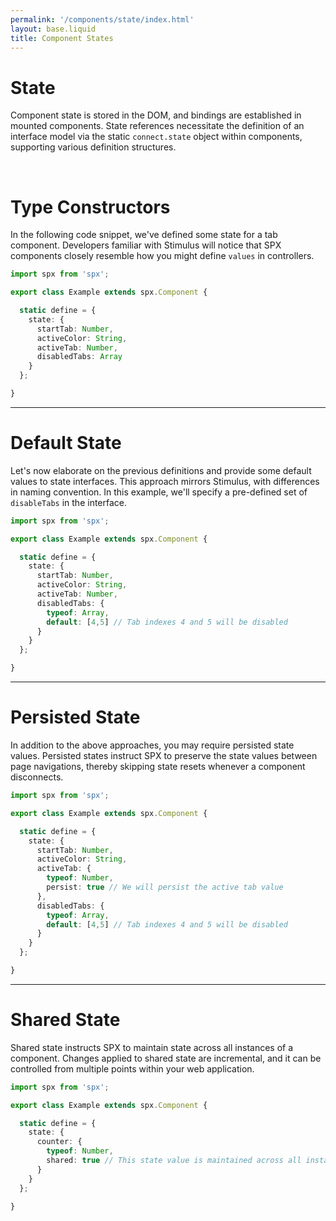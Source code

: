 ```yaml
---
permalink: '/components/state/index.html'
layout: base.liquid
title: Component States
---
```


# State

Component state is stored in the DOM, and bindings are established in mounted components. State references necessitate the definition of an interface model via the static `connect.state` object within components, supporting various definition structures.

<br>

# Type Constructors

In the following code snippet, we've defined some state for a tab component. Developers familiar with Stimulus will notice that SPX components closely resemble how you might define `values` in controllers.

<!-- prettier-ignore -->
```ts
import spx from 'spx';

export class Example extends spx.Component {

  static define = {
    state: {
      startTab: Number,
      activeColor: String,
      activeTab: Number,
      disabledTabs: Array
    }
  };

}
```

---

# Default State

Let's now elaborate on the previous definitions and provide some default values to state interfaces. This approach mirrors Stimulus, with differences in naming convention. In this example, we'll specify a pre-defined set of `disableTabs` in the interface.

<!-- prettier-ignore -->
```ts
import spx from 'spx';

export class Example extends spx.Component {

  static define = {
    state: {
      startTab: Number,
      activeColor: String,
      activeTab: Number,
      disabledTabs: {
        typeof: Array,
        default: [4,5] // Tab indexes 4 and 5 will be disabled
      }
    }
  };

}
```

---

# Persisted State

In addition to the above approaches, you may require persisted state values. Persisted states instruct SPX to preserve the state values between page navigations, thereby skipping state resets whenever a component disconnects.

<!-- prettier-ignore -->
```ts
import spx from 'spx';

export class Example extends spx.Component {

  static define = {
    state: {
      startTab: Number,
      activeColor: String,
      activeTab: {
        typeof: Number,
        persist: true // We will persist the active tab value
      },
      disabledTabs: {
        typeof: Array,
        default: [4,5] // Tab indexes 4 and 5 will be disabled
      }
    }
  };

}
```

---

# Shared State

Shared state instructs SPX to maintain state across all instances of a component. Changes applied to shared state are incremental, and it can be controlled from multiple points within your web application.

<!-- prettier-ignore -->
```ts
import spx from 'spx';

export class Example extends spx.Component {

  static define = {
    state: {
      counter: {
        typeof: Number,
        shared: true // This state value is maintained across all instances
      }
    }
  };

}
```
